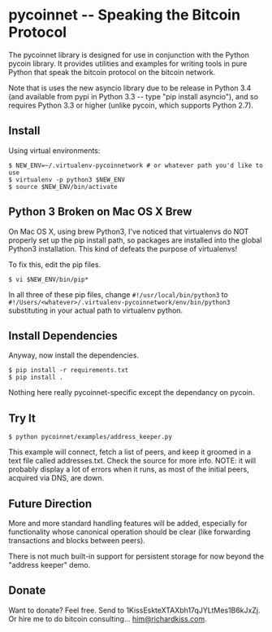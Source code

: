 pycoinnet -- Speaking the Bitcoin Protocol
==========================================

The pycoinnet library is designed for use in conjunction with the Python pycoin library. It provides utilities and examples for writing tools in pure Python that speak the bitcoin protocol on the bitcoin network.

Note that is uses the new asyncio library due to be release in Python 3.4 (and available from pypi in Python 3.3 -- type "pip install asyncio"), and so requires Python 3.3 or higher (unlike pycoin, which supports Python 2.7).


Install
-------

Using virtual environments:

```
$ NEW_ENV=~/.virtualenv-pycoinnetwork # or whatever path you'd like to use
$ virtualenv -p python3 $NEW_ENV
$ source $NEW_ENV/bin/activate
```


Python 3 Broken on Mac OS X Brew
--------------------------------

On Mac OS X, using brew Python3, I've noticed that virtualenvs do NOT properly
set up the pip install path, so packages are installed into the global Python3
installation. This kind of defeats the purpose of virtualenvs!

To fix this, edit the pip files.

```
$ vi $NEW_ENV/bin/pip*
```

In all three of these pip files, change ```#!/usr/local/bin/python3``` to ```#!/Users/<whatever>/.virtualenv-pycoinnetwork/env/bin/python3```
substituting in your actual path to virtualenv python.


Install Dependencies
--------------------

Anyway, now install the dependencies.

```
$ pip install -r requirements.txt
$ pip install .
```

Nothing here really pycoinnet-specific except the dependancy on pycoin.


Try It
------

```
$ python pycoinnet/examples/address_keeper.py
```

This example will connect, fetch a list of peers, and keep it groomed in a text file called addresses.txt. Check the source for more info. NOTE: it will probably display a lot of errors when it runs, as most of the initial peers, acquired via DNS, are down.


Future Direction
----------------

More and more standard handling features will be added, especially for functionality whose canonical operation should be clear (like forwarding transactions and blocks between peers).

There is not much built-in support for persistent storage for now beyond the "address keeper" demo.


Donate
------

Want to donate? Feel free. Send to 1KissEskteXTAXbh17qJYLtMes1B6kJxZj. Or hire me to do bitcoin consulting... him@richardkiss.com.


[pycoin]: https://github.com/richardkiss/pycoin
